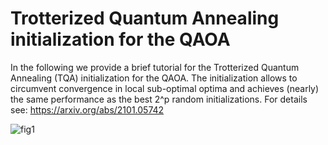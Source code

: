 # Trotterized Quantum Annealing initialization for the QAOA
In the following we provide a brief tutorial for the Trotterized Quantum Annealing (TQA) initialization for the QAOA. 
The initialization allows to circumvent convergence in local sub-optimal optima and achieves (nearly) the same performance as the best 2^p random initializations. 
For details see: https://arxiv.org/abs/2101.05742

![fig1](https://user-images.githubusercontent.com/45107198/122185549-798e1f80-ce8d-11eb-9393-98b8dd9be636.jpg)
